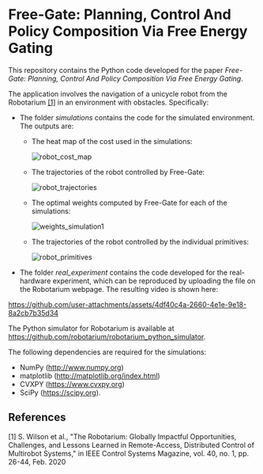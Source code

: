 # Free-Gate: Planning, Control And Policy Composition Via Free Energy Gating

This repository contains the Python code developed for the paper *Free-Gate: Planning, Control And Policy Composition Via Free Energy Gating*.

The application involves the navigation of a unicycle robot from the Robotarium [[1]](#1) in an environment with obstacles. Specifically:
* The folder *simulations* contains the code for the simulated environment. The outputs are:
  - The heat map of the cost used in the simulations:

    ![robot_cost_map](https://github.com/user-attachments/assets/e50863a9-a236-4b0c-95dd-d904ba398e22)



  - The trajectories of the robot controlled by Free-Gate:
 
    ![robot_trajectories](https://github.com/user-attachments/assets/f4554baf-fa76-4dca-b2d1-829b9053be4a)

 

  - The optimal weights computed by Free-Gate for each of the simulations:
 
    ![weights_simulation1](https://github.com/user-attachments/assets/ee0dd040-4f19-4c7e-a4b6-1f6e6310b8e5)



  - The trajectories of the robot controlled by the individual primitives:

    ![robot_primitives](https://github.com/user-attachments/assets/38ec9155-64b7-4818-a2be-c695726441d3)



* The folder *real_experiment* contains the code developed for the real-hardware experiment, which can be reproduced by uploading the file on the Robotarium webpage. The resulting video is shown here:

  

https://github.com/user-attachments/assets/4df40c4a-2660-4e1e-9e18-8a2cb7b35d34








The Python simulator for Robotarium is available at https://github.com/robotarium/robotarium_python_simulator.

The following dependencies are required for the simulations:
- NumPy (http://www.numpy.org)
- matplotlib (http://matplotlib.org/index.html)
- CVXPY (https://www.cvxpy.org)
- SciPy (https://scipy.org).




## References
<a id="1">[1]</a> 
S. Wilson et al., "The Robotarium: Globally Impactful Opportunities, Challenges, and Lessons Learned in Remote-Access, Distributed Control of Multirobot Systems," in IEEE Control Systems Magazine, vol. 40, no. 1, pp. 26-44, Feb. 2020
